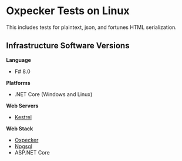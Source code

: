# Oxpecker Tests on Linux
This includes tests for plaintext, json, and fortunes HTML serialization.

## Infrastructure Software Versions

**Language**

* F# 8.0

**Platforms**

* .NET Core (Windows and Linux)

**Web Servers**

* [Kestrel](https://github.com/dotnet/aspnetcore/tree/main/src/Servers/Kestrel)

**Web Stack**

* [Oxpecker](https://github.com/Lanayx/Oxpecker)
* [Npgsql](https://github.com/npgsql/npgsql)
* ASP.NET Core